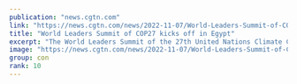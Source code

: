 ```yaml
---
publication: "news.cgtn.com"
link: "https://news.cgtn.com/news/2022-11-07/World-Leaders-Summit-of-COP27-kicks-off-in-Egypt-1eLANWr42L6/index.html"
title: "World Leaders Summit of COP27 kicks off in Egypt"
excerpt: "The World Leaders Summit of the 27th United Nations Climate Change Conference (COP27) got underway on Monday in the Egyptian city of Sharm el-Sheikh.United Nations Secretary General Antonio Guterres t"
image: "https://news.cgtn.com/news/2022-11-07/World-Leaders-Summit-of-COP27-kicks-off-in-Egypt-1eLANWr42L6/img/05add5af3e474f38a82014a4753f4ed1/05add5af3e474f38a82014a4753f4ed1-750.png"
group: con
rank: 10
---
```

